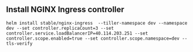 ## Install NGINX Ingress controller

```
helm install stable/nginx-ingress  --tiller-namespace dev --namespace dev --set controller.replicaCount=3 --set controller.service.loadBalancerIP=40.114.203.251 --set controller.scope.enabled=true --set controller.scope.namespace=dev --tls-verify
```